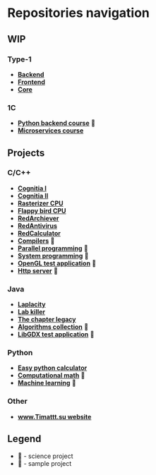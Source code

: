# Repositories navigation

## WIP

### Type-1

* [**Backend**](https://github.com/timattt/TypeOneBackend)
* [**Frontend**](https://github.com/timattt/TypeOneFrontend)
* [**Core**](https://github.com/timattt/TypeOneCore)

### 1C

* [**Python backend course**](https://github.com/timattt/MIPT-1C-Python-Course) 🧪
* [**Microservices course**](https://gitlab.com/timattttt/1c-microservices)

## Projects

### C/C++

* [**Cognitia I**](https://github.com/timattt/Cognitia-I)
* [**Cognitia II**](https://github.com/timattt/Cognitia-II)
* [**Rasterizer CPU**](https://github.com/timattt/Rasterizer-CPU)
* [**Flappy bird CPU**](https://github.com/timattt/Flappy-bird-CPU)
* [**RedArchiever**](https://github.com/timattt/RedArchiever)
* [**RedAntivirus**](https://github.com/timattt/RedAntivirus)
* [**RedCalculator**](https://github.com/timattt/RedCalculator)
* [**Compilers**](https://github.com/timattt/Project-cpp) 🧪
* [**Parallel programming**](https://github.com/timattt/Parallel-programming) 🧪
* [**System programming**](https://github.com/timattt/Indestructible-shield-from-Lunev) 🧪
* [**OpenGL test application**](https://github.com/timattt/OpenGL-sample) 🧰
* [**Http server**](https://github.com/timattt/HttpServer) 🧪

### Java

* [**Laplacity**](https://github.com/timattt/Laplacity)
* [**Lab killer**](https://github.com/timattt/Laboratory-calculations-optimizator)
* [**The chapter legacy**](https://github.com/timattt/TheChapterLegacy)
* [**Algorithms collection**](https://github.com/timattt/Algorithms-collection) 🧪
* [**LibGDX test application**](https://github.com/timattt/LibGDXTestGooglePlayApp) 🧰

### Python

* [**Easy python calculator**](https://github.com/timattt/Easy-py-calculator)
* [**Computational math**](https://github.com/timattt/Computational-math) 🧪
* [**Machine learning**](https://github.com/timattt/ML) 🧪

### Other

* [**www.Timattt.su website**](https://github.com/timattt/Timattt.su)

## Legend

* 🧪 - science project
* 🧰 - sample project

